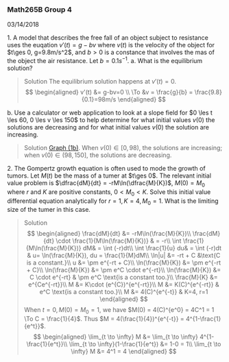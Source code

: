 ### Math265B Group 4
03/14/2018

1\. A model that describes the free fall of an object subject to resistance uses the euqation $v'(t) = g-bv$ where $v(t)$ is the velocity of the object for $t\ges 0, g=9.8m/s^2$, and $b>0$ is a constance that involves the mas of the object the air resistance. Let $b=0.1s^{-1}$.
a. What is the equilibrium solution?
>Solution
The equilibrium solution happens at $v'(t) = 0$.
$$
\begin{aligned}
v'(t) &= g-bv=0 \\
\To &v = \frac{g}{b} = \frac{9.8}{0.1}=98m/s
\end{aligned}
$$

b. Use a calculator or web application to look at a slope field for $0 \les t \les 60, 0 \les v \les 150$ to help determine for what initial values $v(0)$ the solutions are decreasing and for what initial values $v(0)$ the solution are increasing.
>Solution
[Graph (1b)](https://www.geogebra.org/graphing/cVQHAjjf).
When $v(0) \in [0, 98)$, the solutions are increasing; when $v(0) \in (98, 150]$, the solutions are decreasing.

2\. The Gompertz growth equation is often used to mode the growth of tumors. Let $M(t)$ be the mass of a tumer at $t\ges 0$. The relevant initial value problem is $\dfrac{dM}{dt} = -rM\ln(\dfrac{M}{K})$, $M(0) = M_0$ where $r$ and $K$ are positive constants, $0 < M_0 < K$. Solve this initial value differential equation analytically for $r=1, K=4, M_0 = 1$. What is the limiting size of the tumer in this case.
>Solution
$$
\begin{aligned}
\frac{dM}{dt} &= -rM\ln(\frac{M}{K})\\
\frac{dM}{dt} \cdot \frac{1}{M\ln(\frac{M}{K})} & = -r\\
\int \frac{1}{M\ln(\frac{M}{K})} dM& = \int (-r)dt\\
\int \frac{1}{u} du& = \int (-r)dt & u= \ln(\frac{M}{K}), du = \frac{1}{M}dM\\
\ln|u| &= -rt + C &\text{C is a constant.}\\
u &= \pm e^{-rt + C}\\
\ln(\frac{M}{K}) &= \pm e^{-rt + C}\\
\ln(\frac{M}{K}) &= \pm e^C \cdot e^{-rt}\\
\ln(\frac{M}{K}) &= C \cdot e^{-rt} & \pm e^C \text{is a constant too.}\\
\frac{M}{K} &= e^{Ce^{-rt}}\\
M &= K\cdot (e^{C})^{e^{-rt}}\\
M &= K(C)^{e^{-rt}} & e^C \text{is a constant too.}\\
M &= 4(C)^{e^{-t}} & K=4, r=1
\end{aligned}
$$
When $t=0, M(0) = M_0 = 1$, we have $M(0) = 4(C)^{e^0} = 4C^1 = 1 \To C = \frac{1}{4}$. Thus $M = 4(\frac{1}{4})^{e^{-t}} = 4^{1-\frac{1}{e^t}}$.
$$
\begin{aligned}
\lim_{t \to \infty} M &= \lim_{t \to \infty} 4^{1-\frac{1}{e^t}}\\
\lim_{t \to \infty}(1-\frac{1}{e^t}) &= 1-0 = 1\\
\lim_{t \to \infty} M &= 4^1 = 4
\end{aligned}
$$
